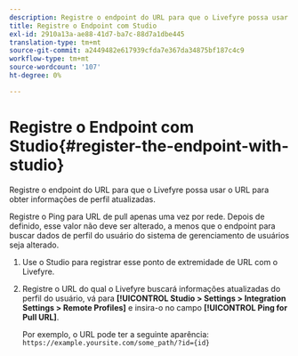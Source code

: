 ```yaml
---
description: Registre o endpoint do URL para que o Livefyre possa usar o URL para obter informações de perfil atualizadas.
title: Registre o Endpoint com Studio
exl-id: 2910a13a-ae88-41d7-ba7c-88d7a1dbe445
translation-type: tm+mt
source-git-commit: a2449482e617939cfda7e367da34875bf187c4c9
workflow-type: tm+mt
source-wordcount: '107'
ht-degree: 0%

---
```


# Registre o Endpoint com Studio{#register-the-endpoint-with-studio}

Registre o endpoint do URL para que o Livefyre possa usar o URL para obter informações de perfil atualizadas.

Registre o Ping para URL de pull apenas uma vez por rede. Depois de definido, esse valor não deve ser alterado, a menos que o endpoint para buscar dados de perfil do usuário do sistema de gerenciamento de usuários seja alterado.

1. Use o Studio para registrar esse ponto de extremidade de URL com o Livefyre.
1. Registre o URL do qual o Livefyre buscará informações atualizadas do perfil do usuário, vá para **[!UICONTROL Studio > Settings > Integration Settings > Remote Profiles]** e insira-o no campo **[!UICONTROL Ping for Pull URL]**.

   Por exemplo, o URL pode ter a seguinte aparência: `https://example.yoursite.com/some_path/?id={id}`
